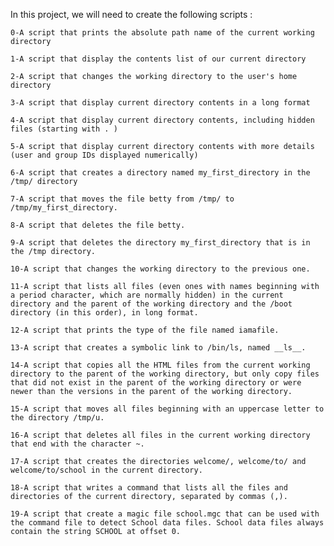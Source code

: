 In this project, we will need to create the following scripts :

    0-A script that prints the absolute path name of the current working directory
    
    1-A script that display the contents list of our current directory
    
    2-A script that changes the working directory to the user's home directory
    
    3-A script that display current directory contents in a long format
    
    4-A script that display current directory contents, including hidden files (starting with . )
    
    5-A script that display current directory contents with more details (user and group IDs displayed numerically)
    
    6-A script that creates a directory named my_first_directory in the /tmp/ directory
    
    7-A script that moves the file betty from /tmp/ to /tmp/my_first_directory.

    8-A script that deletes the file betty.

    9-A script that deletes the directory my_first_directory that is in the /tmp directory.

    10-A script that changes the working directory to the previous one.

    11-A script that lists all files (even ones with names beginning with a period character, which are normally hidden) in the current directory and the parent of the working directory and the /boot directory (in this order), in long format.

    12-A script that prints the type of the file named iamafile.

    13-A script that creates a symbolic link to /bin/ls, named __ls__.

    14-A script that copies all the HTML files from the current working directory to the parent of the working directory, but only copy files that did not exist in the parent of the working directory or were newer than the versions in the parent of the working directory.

    15-A script that moves all files beginning with an uppercase letter to the directory /tmp/u.

    16-A script that deletes all files in the current working directory that end with the character ~.

    17-A script that creates the directories welcome/, welcome/to/ and welcome/to/school in the current directory.

    18-A script that writes a command that lists all the files and directories of the current directory, separated by commas (,).
    
    19-A script that create a magic file school.mgc that can be used with the command file to detect School data files. School data files always contain the string SCHOOL at offset 0.
